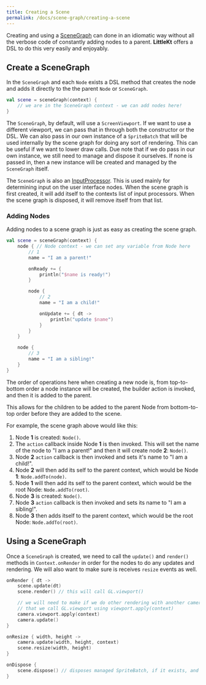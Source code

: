 ```yaml
---
title: Creating a Scene
permalink: /docs/scene-graph/creating-a-scene
---
```


Creating and using a [SceneGraph](https://github.com/littlektframework/littlekt/blob/master/core/src/commonMain/kotlin/com/lehaine/littlekt/graph/SceneGraph.kt) can done in an idiomatic way without all the verbose code of constantly adding nodes to a parent. **LittleKt** offers a DSL to do this very easily and enjoyably.

## Create a SceneGraph

In the `SceneGraph` and each `Node` exists a DSL method that creates the node and adds it directly to the the parent `Node` or `SceneGraph`.

```kotlin
val scene = sceneGraph(context) {
    // we are in the SceneGraph context - we can add nodes here!
}
```

The `SceneGraph`, by default, will use a `ScreenViewport`. If we want to use a different viewport, we can pass that in through both the constructor or the DSL. We can also pass in our own instance of a `SpriteBatch` that will be used internally by the scene graph for doing any sort of rendering. This can be useful if we want to lower draw calls. Due note that if we do pass in our own instance, we still need to manage and dispose it ourselves. If none is passed in, then a new instance will be created and managed by the `SceneGraph` itself.

The `SceneGraph` is also an [InputProcessor](https://github.com/littlektframework/littlekt/blob/master/core/src/commonMain/kotlin/com/lehaine/littlekt/input/InputProcessor.kt). This is used mainly for determining input on the user interface nodes. When the scene graph is first created, it will add itself to the contexts list of input processors. When the scene graph is disposed, it will remove itself from that list.

### Adding Nodes

Adding nodes to a scene graph is just as easy as creating the scene graph.

```kotlin
val scene = sceneGraph(context) {
    node { // Node context - we can set any variable from Node here
        // 1
        name = "I am a parent!"

        onReady += {
            println("$name is ready!")
        }

        node {
            // 2
            name = "I am a child!"

            onUpdate += { dt ->
                println("update $name")
            }
        }
    }

    node {
        // 3
        name = "I am a sibling!"
    }
}
```

The order of operations here when creating a new node is, from top-to-bottom order a node instance will be created, the builder action is invoked, and then it is added to the parent.

This allows for the children to be added to the parent Node from bottom-to-top order before they are added to the scene.

For example, the scene graph above would like this:

1. Node **1** is created: `Node()`.
2. The `action` callback inside Node **1** is then invoked. This will set the name of the node to "I am a parent!" and then it will create node **2**: `Node()`.
3. Node **2** `action` callback is then invoked and sets it's name to "I am a child!".
4. Node **2** will then add its self to the parent context, which would be Node **1**: `Node.addTo(node)`.
5. Node **1** will then add its self to the parent context, which would be the root Node: `Node.addTo(root)`.
6. Node **3** is created: `Node()`.
7. Node **3** `action` callback is then invoked and sets its name to "I am a sibling!".
8. Node **3** then adds itself to the parent context, which would be the root Node: `Node.addTo(root)`.

## Using a SceneGraph

Once a `SceneGraph` is created, we need to call the `update()` and `render()` methods in `Context.onRender` in order for the nodes to do any updates and rendering. We will also want to make sure is receives `resize` events as well.

```kotlin
onRender { dt ->
    scene.update(dt)
    scene.render() // this will call GL.viewport()

    // we will need to make if we do other rendering with another camera / viewport
    // that we call GL.viewport using viewport.apply(context)
    camera.viewport.apply(context)
    camera.update()
}

onResize { width, height ->
    camera.update(width, height, context)
    scene.resize(width, height)
}

onDispose {
    scene.dispose() // disposes managed SpriteBatch, if it exists, and removes itself as an input processor
}
```
